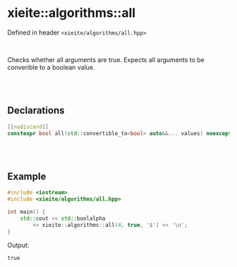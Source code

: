 # xieite::algorithms::all
Defined in header `<xieite/algorithms/all.hpp>`

<br/>

Checks whether all arguments are true. Expects all arguments to be converible to a boolean value.

<br/><br/>

## Declarations
```cpp
[[nodiscard]]
constexpr bool all(std::convertible_to<bool> auto&&... values) noexcept;
```

<br/><br/>

## Example
```cpp
#include <iostream>
#include <xieite/algorithms/all.hpp>

int main() {
	std::cout << std::boolalpha
		<< xieite::algorithms::all(4, true, '$') << '\n';
}
```
Output:
```
true
```
